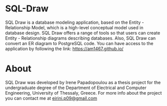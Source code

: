 # SQL-Draw
SQL Draw is a database modeling application, based on the Entity - Relationship Model, which is a high-level conceptual model used in database design. SQL Draw offers a range of tools so that users can create Entity - Relationship diagrams describing databases. Also, SQL Draw can convert an ER diagram to PostgreSQL code. You can have access to the application by following the link: https://am1467.github.io/ 

# About

SQL Draw was developed by Irene Papadopoulou as a thesis project for the undergraduate degree of the Department of Electrical and Computer Engineering, University of Thessaly, Greece. For more info about the project you can contact me at eirini.p09@gmail.com

